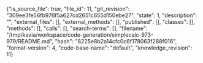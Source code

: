 {"is_source_file": true, "file_id": 11, "git_revision": "309ee3fe56fb976f5a627cd2651c655d150ebe27", "state": 1, "description": "", "external_files": [], "external_methods": [], "published": [], "classes": [], "methods": [], "calls": [], "search-terms": [], "filename": "/tmp/kavia/workspace/code-generation/simplecalc-973-979/README.md", "hash": "8225e8b2a14cfc0c6f178063f288f016", "format-version": 4, "code-base-name": "default", "knowledge_revision": 11}